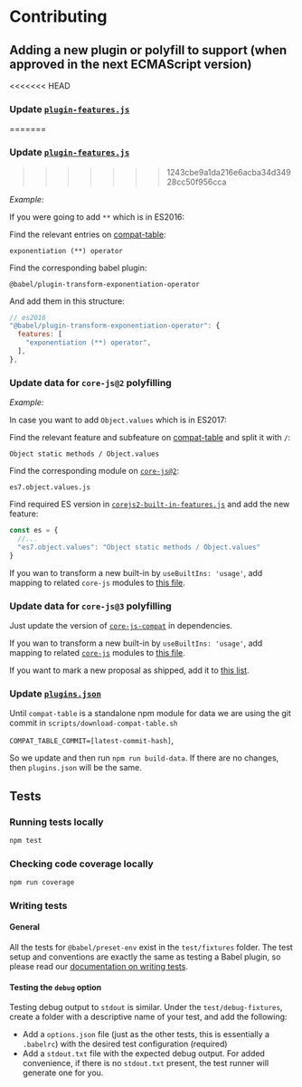 # Contributing

## Adding a new plugin or polyfill to support (when approved in the next ECMAScript version)

<<<<<<< HEAD
### Update [`plugin-features.js`](https://github.com/babel/babel/blob/master/packages/babel-compat-data/scripts/data/plugin-features.js)
=======
### Update [`plugin-features.js`](https://github.com/babel/babel/blob/master/packages/babel-preset-env/data/plugin-features.js)
>>>>>>> 1243cbe9a1da216e6acba34d34928cc50f956cca

*Example:*

If you were going to add `**` which is in ES2016:

Find the relevant entries on [compat-table](https://kangax.github.io/compat-table/es2016plus/#test-exponentiation_(**)_operator):

`exponentiation (**) operator`

Find the corresponding babel plugin:

`@babel/plugin-transform-exponentiation-operator`

And add them in this structure:

```js
// es2016
"@babel/plugin-transform-exponentiation-operator": {
  features: [
    "exponentiation (**) operator",
  ],
},
```

### Update data for `core-js@2` polyfilling

*Example:*

In case you want to add `Object.values` which is in ES2017:

Find the relevant feature and subfeature on [compat-table](https://kangax.github.io/compat-table/es2016plus/#test-Object_static_methods_Object.values)
and split it with `/`:

`Object static methods / Object.values`

Find the corresponding module on [`core-js@2`](https://github.com/zloirock/core-js/tree/v2/modules):

`es7.object.values.js`

Find required ES version in [`corejs2-built-in-features.js`](https://github.com/babel/babel/blob/master/packages/babel-preset-env/data/corejs2-built-in-features.js) and add the new feature:

```js
const es = {
  //...
  "es7.object.values": "Object static methods / Object.values"
}
```

If you wan to transform a new built-in by `useBuiltIns: 'usage'`, add mapping to related `core-js` modules to [this file](https://github.com/babel/babel/blob/master/packages/babel-preset-env/polyfills/corejs2/built-in-definitions.js).

### Update data for `core-js@3` polyfilling

Just update the version of [`core-js-compat`](https://github.com/zloirock/core-js/tree/master/packages/core-js-compat) in dependencies.

If you wan to transform a new built-in by `useBuiltIns: 'usage'`, add mapping to related [`core-js`](https://github.com/zloirock/core-js/tree/master/packages/core-js/modules) modules to [this file](https://github.com/babel/babel/blob/master/packages/babel-preset-env/polyfills/corejs3/built-in-definitions.js).

If you want to mark a new proposal as shipped, add it to [this list](https://github.com/babel/babel/blob/master/packages/babel-preset-env/polyfills/corejs3/shipped-proposals.js).

### Update [`plugins.json`](https://github.com/babel/babel/blob/master/packages/babel-preset-env/data/plugins.json)

Until `compat-table` is a standalone npm module for data we are using the git commit in `scripts/download-compat-table.sh`

`COMPAT_TABLE_COMMIT=[latest-commit-hash]`,

So we update and then run `npm run build-data`. If there are no changes, then `plugins.json` will be the same.

## Tests

### Running tests locally

```bash
npm test
```

### Checking code coverage locally

```bash
npm run coverage
```

### Writing tests

#### General

All the tests for `@babel/preset-env` exist in the `test/fixtures` folder. The
test setup and conventions are exactly the same as testing a Babel plugin, so
please read our [documentation on writing tests](https://github.com/babel/babel/blob/master/CONTRIBUTING.md#babel-plugin-x).

#### Testing the `debug` option

Testing debug output to `stdout` is similar. Under the `test/debug-fixtures`,
create a folder with a descriptive name of your test, and add the following:

* Add a `options.json` file (just as the other tests, this is essentially a
`.babelrc`) with the desired test configuration (required)
* Add a `stdout.txt` file with the expected debug output. For added
convenience, if there is no `stdout.txt` present, the test runner will
generate one for you.
